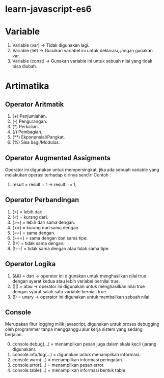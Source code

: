 # learn-javascript-es6

# Variable

1. Variable (var) -> Tidak digunakan lagi.
2. Variable (let) -> Gunakan variabel ini untuk deklarasi, jangan gunakan var.
3. Variable (const) -> Gunakan variable ini untuk sebuah nilai yang tidak bisa diubah.

# Artimatika

## Operator Aritmatik

1. (+) Penjumlahan.
2. (-) Pengurangan.
3. (\*) Perkalian.
4. (/) Pembagian.
5. (\*\*) Ekponensial/Pangkat.
6. (%) Sisa bagi/Modulus.

## Operator Augmented Assigments

Operator ini digunakan untuk mempersingkat, jika ada sebuah variable yang melakukan operasi terhadap dirinya sendiri
Contoh :

1. result = result + 1 -> result += 1;

## Operator Perbandingan

1. (>) = lebih dari.
2. (<) = kurang dari.
3. (>=) = lebih dari sama dengan.
4. (<=) = kurang dari sama dengan.
5. (==) = sama dengan.
6. (===) = sama dengan dan sama tipe.
7. (!=) = tidak sama dengan.
8. (!==) = tidak sama dengan atau tidak sama tipe.

## Operator Logika

1. (&&) = dan -> operator ini digunakan untuk menghasilkan nilai true dengan syarat kedua atau lebih variabel bernilai true.
2. (||) = atau -> operator ini digunakan untuk menghasilkan nilai true dengan syarat salah satu variable berniali true.
3. (!) = unary -> operator ini digunakan untuk membalikan sebuah nilai.

## Console

Merupakan fitur logging milik javascript, digunakan untuk proses debugging oleh programmer tanpa mengganggu alur kerja sistem yang sedang berjalan.

0. console.debug(...) = menampilkan pesan juga dalam skala kecil (jarang digunakan).
1. console.info/log(...) = digunakan untuk menampilkan informasi.
2. console.warn(...) = menampilkan informasi peringatan.
3. console.error(...) = menampilkan pesan error.
4. console.table(...) = menampilkan informasi bentuk table.
